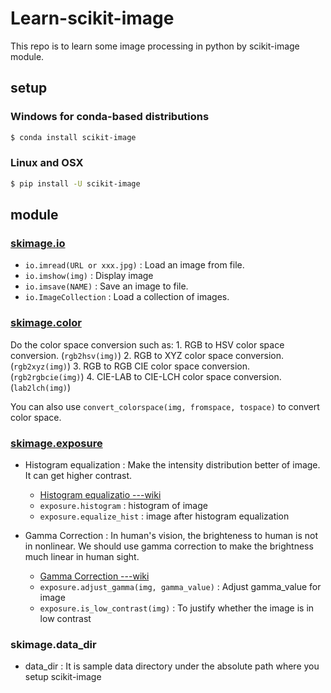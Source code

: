 # Learn-scikit-image
This repo is to learn some image processing in python by scikit-image module.

## setup
### Windows for conda-based distributions
```bash
$ conda install scikit-image
```
### Linux and OSX
```bash
$ pip install -U scikit-image
```

## module

### [skimage.io](http://scikit-image.org/docs/stable/api/skimage.io.html)
* ``io.imread(URL or xxx.jpg)`` : Load an image from file.
* ``io.imshow(img)`` : Display image
* ``io.imsave(NAME)`` : Save an image to file.
* ``io.ImageCollection`` : Load a collection of images.

### [skimage.color](http://scikit-image.org/docs/stable/api/skimage.color.html)
Do the color space conversion such as:
    1. RGB to HSV color space conversion. (``rgb2hsv(img)``)
    2. RGB to XYZ color space conversion. (``rgb2xyz(img)``)
    3. RGB to RGB CIE color space conversion. (``rgb2rgbcie(img)``)
    4. CIE-LAB to CIE-LCH color space conversion. (``lab2lch(img)``)
    
You can also use ``convert_colorspace(img, fromspace, tospace)`` to convert color space.

### [skimage.exposure](http://scikit-image.org/docs/stable/api/skimage.exposure.html)
* Histogram equalization : Make the intensity distribution better of image. It can get higher contrast.
	* [Histogram equalizatio ---wiki](https://en.wikipedia.org/wiki/Histogram_equalization)
	* ``exposure.histogram``  : histogram of image
	* ``exposure.equalize_hist`` : image after histogram equalization
	
* Gamma Correction : In human's vision, the brighteness to human is not in nonlinear. We should use gamma correction to make the brightness much linear in human sight.
	* [Gamma Correction ---wiki](https://en.wikipedia.org/wiki/Gamma_correction)
	* ``exposure.adjust_gamma(img, gamma_value)`` : Adjust gamma_value for image
	* ``exposure.is_low_contrast(img)`` : To justify whether the image is in low contrast

### skimage.data_dir
* data_dir : It is sample data directory under the absolute path where you setup scikit-image